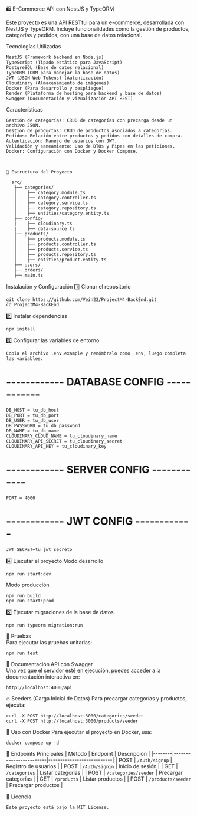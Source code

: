 🛍️ E-Commerce API con NestJS y TypeORM

Este proyecto es una API RESTful para un e-commerce, desarrollada con NestJS y TypeORM. Incluye funcionalidades como la gestión de productos, categorías y pedidos, con una base de datos relacional.



Tecnologías Utilizadas

    NestJS (Framework backend en Node.js)
    TypeScript (Tipado estático para JavaScript)
    PostgreSQL (Base de datos relacional)
    TypeORM (ORM para manejar la base de datos)
    JWT (JSON Web Tokens) (Autenticación)
    Cloudinary (Almacenamiento de imágenes)
    Docker (Para desarrollo y despliegue)
    Render (Plataforma de hosting para backend y base de datos)
    Swagger (Documentación y vizualización API REST)



   Características

    Gestión de categorías: CRUD de categorías con precarga desde un archivo JSON.
    Gestión de productos: CRUD de productos asociados a categorías.
    Pedidos: Relación entre productos y pedidos con detalles de compra.
    Autenticación: Manejo de usuarios con JWT.
    Validación y saneamiento: Uso de DTOs y Pipes en las peticiones.
    Docker: Configuración con Docker y Docker Compose.



    📂 Estructura del Proyecto

      src/
       ├── categories/
       │    ├── category.module.ts
       │    ├── category.controller.ts
       │    ├── category.service.ts
       │    ├── category.repository.ts
       │    ├── entities/category.entity.ts
       ├── config/
       |    ├── cloudinary.ts
       |    ├── data-source.ts
       ├── products/
       │    ├── products.module.ts
       │    ├── products.controller.ts
       │    ├── products.service.ts
       │    ├── products.repository.ts
       │    ├── entities/product.entity.ts
       ├── users/
       ├── orders/
       ├── main.ts



Instalación y Configuración
1️⃣ Clonar el repositorio

    git clone https://github.com/Vein22/ProjectM4-BackEnd.git
    cd ProjectM4-BackEnd

2️⃣ Instalar dependencias

    npm install

3️⃣ Configurar las variables de entorno

    Copia el archivo .env.example y renómbralo como .env, luego completa las variables:

# ------------ DATABASE CONFIG ------------

    DB_HOST = tu_db_host
    DB_PORT = tu_db_port
    DB_USER = tu_db_user
    DB_PASSWORD = tu_db_password
    DB_NAME = tu_db_name
    CLOUDINARY_CLOUD_NAME = tu_cloudinary_name
    CLOUDINARY_API_SECRET = tu_cloudinary_secret
    CLOUDINARY_API_KEY = tu_cloudinary_key

# ------------ SERVER CONFIG ------------

    PORT = 4000

# ------------ JWT CONFIG ------------

    JWT_SECRET=tu_jwt_secreto



4️⃣ Ejecutar el proyecto
Modo desarrollo

    npm run start:dev

Modo producción

    npm run build
    npm run start:prod

5️⃣ Ejecutar migraciones de la base de datos

    npm run typeorm migration:run



🧪 Pruebas  
Para ejecutar las pruebas unitarias:  


    npm run test



📖 Documentación API con Swagger  
Una vez que el servidor esté en ejecución, puedes acceder a la documentación interactiva en:  

    http://localhost:4000/api



🔥 Seeders (Carga Inicial de Datos)
Para precargar categorías y productos, ejecuta:

    curl -X POST http://localhost:3000/categories/seeder
    curl -X POST http://localhost:3000/products/seeder



🐳 Uso con Docker
Para ejecutar el proyecto en Docker, usa:

    docker compose up -d



📌 Endpoints Principales
| Método | Endpoint               | Descripción               |
|--------|------------------------|---------------------------|
| POST   | `/Auth/signup`         | Registro de usuarios      |
| POST   | `/Auth/signin`         | Inicio de sesión          |
| GET    | `/categories`          | Listar categorías         |
| POST   | `/categories/seeder`   | Precargar categorías      |
| GET    | `/products`            | Listar productos          |
| POST   | `/products/seeder`     | Precargar productos       |



📜 Licencia

    Este proyecto está bajo la MIT License.
